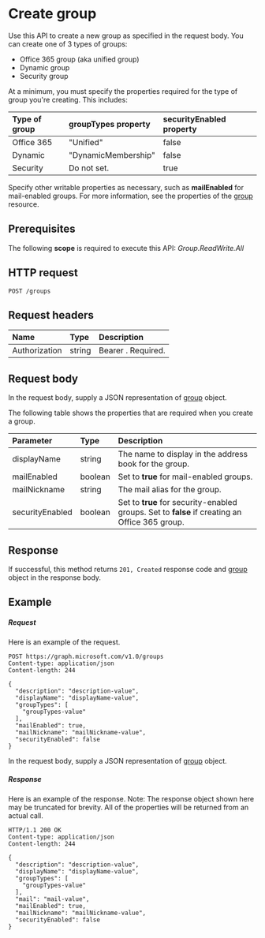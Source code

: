 # Create group

Use this API to create a new group as specified in the request body. You can create one of 3 types of groups:
* Office 365 group (aka unified group)
* Dynamic group
* Security group

At a minimum, you must specify the properties required for the type of group you're creating. This includes:

| Type of group | **groupTypes** property | **securityEnabled** property |
|:--------------|:------------------------|:-----------------------------|
| Office 365 | "Unified" | false |
| Dynamic | "DynamicMembership" | false |
| Security | Do not set. | true |

Specify other writable properties as necessary, such as **mailEnabled** for mail-enabled groups. For more information, see the properties of the [group](../resources/group.md) resource.
## Prerequisites
The following **scope** is required to execute this API: _Group.ReadWrite.All_ 
## HTTP request
<!-- { "blockType": "ignored" } -->
```http
POST /groups
```
## Request headers
| Name       | Type | Description|
|:---------------|:--------|:----------|
| Authorization  | string  | Bearer <token>. Required. |

## Request body
In the request body, supply a JSON representation of [group](../resources/group.md) object.

The following table shows the properties that are required when you create a group.

| Parameter | Type | Description|
|:---------------|:--------|:----------|
| displayName | string | The name to display in the address book for the group. |
| mailEnabled | boolean | Set to **true** for mail-enabled groups. |
| mailNickname | string | The mail alias for the group. |
| securityEnabled | boolean | Set to **true** for security-enabled groups. Set to **false** if creating an Office 365 group. |

## Response
If successful, this method returns `201, Created` response code and [group](../resources/group.md) object in the response body.

## Example
##### Request
Here is an example of the request.
<!-- {
  "blockType": "request",
  "name": "create_group_from_groups"
}-->
```http
POST https://graph.microsoft.com/v1.0/groups
Content-type: application/json
Content-length: 244

{
  "description": "description-value",
  "displayName": "displayName-value",
  "groupTypes": [
    "groupTypes-value"
  ],
  "mailEnabled": true,
  "mailNickname": "mailNickname-value",
  "securityEnabled": false
}
```
In the request body, supply a JSON representation of [group](../resources/group.md) object.
##### Response
Here is an example of the response. Note: The response object shown here may be truncated for brevity. All of the properties will be returned from an actual call.
<!-- {
  "blockType": "response",
  "truncated": true,
  "@odata.type": "microsoft.graph.group"
} -->
```http
HTTP/1.1 200 OK
Content-type: application/json
Content-length: 244

{
  "description": "description-value",
  "displayName": "displayName-value",
  "groupTypes": [
    "groupTypes-value"
  ],
  "mail": "mail-value",
  "mailEnabled": true,
  "mailNickname": "mailNickname-value",
  "securityEnabled": false
}
```

<!-- uuid: 8fcb5dbc-d5aa-4681-8e31-b001d5168d79
2015-10-25 14:57:30 UTC -->
<!-- {
  "type": "#page.annotation",
  "description": "Create group",
  "keywords": "",
  "section": "documentation",
  "tocPath": ""
}-->
